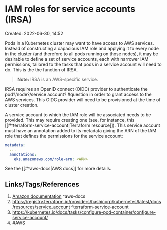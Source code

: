 # IAM roles for service accounts (IRSA)
Created: 2022-06-30, 14:52

Pods in a Kubernetes cluster may want to have access to AWS services.  Instead of constructing a capacious IAM role and applying it to every node in the cluster (and therefore to all pods running on those nodes), it may be desirable to define a set of service accounts, each with narrower IAM permissions, tailored to the tasks that pods in a service account will need to do.  This is the the function of IRSA.

> **Note:** IRSA is an AWS-specific service.

IRSA requires an OpenID connect (OIDC) provider to authenticate the pod?/node?/service account? #question in order to grant access to the AWS services.  This OIDC provider will need to be provisioned at the time of cluster creation.

A service account to which the IAM role will be associated needs to be provided.  This may require creating one (see, for instance, this [[#^terraform-service-account|Terraform resource]]).  This service account must have an annotation added to its metadata giving the ARN of the IAM role that defines the permissions for the service account:
```yaml
metadata:
  ...
  annotations:
    eks.amazonaws.com/role-arn: <ARN>
```

See the [[#^aws-docs|AWS docs]] for more details.

## Links/Tags/References
1. [Amazon documentation](https://docs.aws.amazon.com/eks/latest/userguide/iam-roles-for-service-accounts.html) ^aws-docs
2. https://registry.terraform.io/providers/hashicorp/kubernetes/latest/docs/resources/service_account ^terraform-service-account
3. https://kubernetes.io/docs/tasks/configure-pod-container/configure-service-account/
4. #AWS 